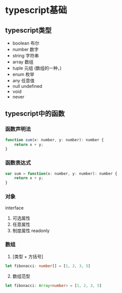 # typescript基础

## typescript类型

* boolean 布尔
* number 数字
* string 字符串
* array 数组
* tuple 元组 (数组的一种，)
* enum 枚举
* any 任意值
* null undefined
* void
* never

## typescript中的函数

### 函数声明法

```javascript
function sum(x: number, y: number): number {
    return x + y;
}
```

### 函数表达式

```javascript
var sum = function(x: number, y: number): number {
    return x + y;
}
```

### 对象

interface

1. 可选属性
2. 任意属性
3. 制度属性 readonly

### 数组

1. [类型 + 方括号]

```typescript
let fibonacci: number[] = [1, 2, 3, 5]
```

2. 数组范型

```typescript
let fibonacci: Array<number> = [1, 2, 3, 5]
```